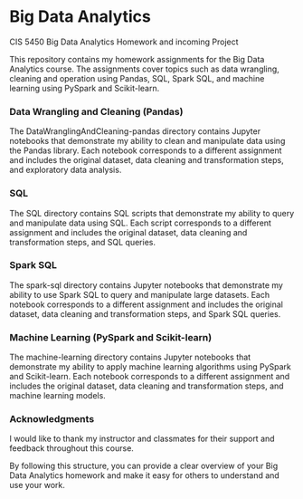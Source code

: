 # Big Data Analytics
CIS 5450 Big Data Analytics Homework and incoming Project


This repository contains my homework assignments for the Big Data Analytics course. The assignments cover topics such as data wrangling, cleaning and operation using Pandas, SQL, Spark SQL, and machine learning using PySpark and Scikit-learn.

### Data Wrangling and Cleaning (Pandas)
The DataWranglingAndCleaning-pandas directory contains Jupyter notebooks that demonstrate my ability to clean and manipulate data using the Pandas library. Each notebook corresponds to a different assignment and includes the original dataset, data cleaning and transformation steps, and exploratory data analysis.

### SQL
The SQL directory contains SQL scripts that demonstrate my ability to query and manipulate data using SQL. Each script corresponds to a different assignment and includes the original dataset, data cleaning and transformation steps, and SQL queries.

### Spark SQL
The spark-sql directory contains Jupyter notebooks that demonstrate my ability to use Spark SQL to query and manipulate large datasets. Each notebook corresponds to a different assignment and includes the original dataset, data cleaning and transformation steps, and Spark SQL queries.

### Machine Learning (PySpark and Scikit-learn)
The machine-learning directory contains Jupyter notebooks that demonstrate my ability to apply machine learning algorithms using PySpark and Scikit-learn. Each notebook corresponds to a different assignment and includes the original dataset, data cleaning and transformation steps, and machine learning models.


### Acknowledgments
I would like to thank my instructor and classmates for their support and feedback throughout this course.

By following this structure, you can provide a clear overview of your Big Data Analytics homework and make it easy for others to understand and use your work.

